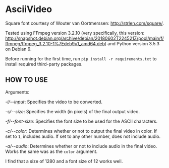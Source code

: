 # AsciiVideo
Square font courtesy of Wouter van Oortmerssen: http://strlen.com/square/.

Tested using FFmpeg version 3.2.10 (very specifically, this version: http://snapshot.debian.org/archive/debian/20180602T224521Z/pool/main/f/ffmpeg/ffmpeg_3.2.10-1%7Edeb9u1_amd64.deb) and Python version 3.5.3 on Debian 9.

Before running for the first time, run `pip install -r requirements.txt` to install required third-party packages.

## HOW TO USE

Arguments:

*-i/--input*: Specifies the video to be converted.

*-s/--size*: Specifies the width (in pixels) of the final output video.

*-f/--font-size*: Specifies the font size to be used for the ASCII characters.

*-c/--color*: Determines whether or not to output the final video in color. If set to `1`, includes audio. If set to any other number, does not include audio.

*-a/--audio*: Determines whether or not to include audio in the final video. Works the same was as the `color` argument.

I find that a size of 1280 and a font size of 12 works well.
